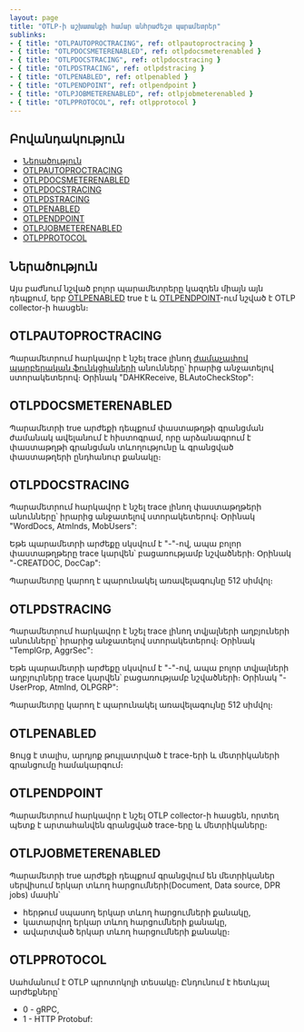 ```yaml
---
layout: page
title: "OTLP-ի աշխատանքի համար անհրաժեշտ պարամետրեր"
sublinks: 
- { title: "OTLPAUTOPROCTRACING", ref: otlpautoproctracing }
- { title: "OTLPDOCSMETERENABLED", ref: otlpdocsmeterenabled }
- { title: "OTLPDOCSTRACING", ref: otlpdocstracing }
- { title: "OTLPDSTRACING", ref: otlpdstracing }
- { title: "OTLPENABLED", ref: otlpenabled }
- { title: "OTLPENDPOINT", ref: otlpendpoint }
- { title: "OTLPJOBMETERENABLED", ref: otlpjobmeterenabled }
- { title: "OTLPPROTOCOL", ref: otlpprotocol }
---
```


## Բովանդակություն

- [Ներածություն](#ներածություն)
- [OTLPAUTOPROCTRACING](#otlpautoproctracing)
- [OTLPDOCSMETERENABLED](#otlpdocsmeterenabled)
- [OTLPDOCSTRACING](#otlpdocstracing)
- [OTLPDSTRACING](#otlpdstracing)
- [OTLPENABLED](#otlpenabled)
- [OTLPENDPOINT](#otlpendpoint)
- [OTLPJOBMETERENABLED](#otlpjobmeterenabled)
- [OTLPPROTOCOL](#otlpprotocol)

## Ներածություն

Այս բաժնում նշված բոլոր պարամետրերը կազդեն միայն այն դեպքում, երբ [OTLPENABLED](#otlpenabled) true է և [OTLPENDPOINT](#otlpendpoint)-ում նշված է OTLP collector-ի հասցեն։

## OTLPAUTOPROCTRACING

Պարամետրում հարկավոր է նշել trace լինող [ժամաչափով պարբերական ֆունկցիաների](https://armsoft.github.io/as4x-docs/HTM/ProgrGuide/Functions/Functions/CreateCallBackOnTimer.html) անունները՝ իրարից անջատելով ստորակետերով։ Օրինակ "DAHKReceive, BLAutoCheckStop":

## OTLPDOCSMETERENABLED

Պարամետրի true արժեքի դեպքում փաստաթղթի գրանցման ժամանակ ավելանում է հիստոգրամ, որը արձանագրում է փաստաթղթի գրանցման տևողությունը և գրանցված փաստաթղերի ընդհանուր քանակը։

## OTLPDOCSTRACING    

Պարամետրում հարկավոր է նշել trace լինող փաստաթղթերի անունները՝ իրարից անջատելով ստորակետերով։ Օրինակ "WordDocs, AtmInds, MobUsers":

Եթե պարամետրի արժեքը սկսվում է "-"-ով, ապա բոլոր փաստաթղթերը trace կարվեն՝ բացառությամբ նշվածների։ Օրինակ "-CREATDOC, DocCap":

Պարամետրը կարող է պարունակել առավելագույնը 512 սիմվոլ։

## OTLPDSTRACING   

Պարամետրում հարկավոր է նշել trace լինող տվյալների աղբյուների անունները՝ իրարից անջատելով ստորակետերով։ Օրինակ "TemplGrp, AggrSec":

Եթե պարամետրի արժեքը սկսվում է "-"-ով, ապա բոլոր տվյալների աղբյուրները trace կարվեն՝ բացառությամբ նշվածների։ Օրինակ "-UserProp, AtmInd, OLPGRP":

Պարամետրը կարող է պարունակել առավելագույնը 512 սիմվոլ։

## OTLPENABLED  

Ցույց է տալիս, արդյոք թույլատրված է trace-երի և մետրիկաների գրանցումը համակարգում։

## OTLPENDPOINT

Պարամետրում հարկավոր է նշել OTLP collector-ի հասցեն, որտեղ պետք է արտահանվեն գրանցված trace-երը և մետրիկաները։

## OTLPJOBMETERENABLED 

Պարամետրի true արժեքի դեպքում գրանցվում են մետրիկաներ սերվիսում երկար տևող հարցումների(Document, Data source, DPR jobs) մասին՝
* հերթում սպասող երկար տևող հարցումների քանակը,
* կատարվող երկար տևող հարցումների քանակը,
* ավարտված երկար տևող հարցումների քանակը։

## OTLPPROTOCOL 

Սահմանում է OTLP պրոտոկոլի տեսակը։ Ընդունում է հետևյալ արժեքները՝
* 0 - gRPC,
* 1 - HTTP Protobuf: 
